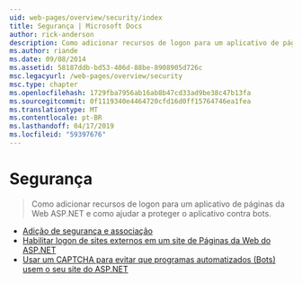 ```yaml
---
uid: web-pages/overview/security/index
title: Segurança | Microsoft Docs
author: rick-anderson
description: Como adicionar recursos de logon para um aplicativo de páginas da Web ASP.NET e como ajudar a proteger o aplicativo contra bots.
ms.author: riande
ms.date: 09/08/2014
ms.assetid: 58187ddb-bd53-406d-88be-8908905d726c
msc.legacyurl: /web-pages/overview/security
msc.type: chapter
ms.openlocfilehash: 1729fba7956ab16ab8b47cd33ad9be38c47b13fa
ms.sourcegitcommit: 0f1119340e4464720cfd16d0ff15764746ea1fea
ms.translationtype: MT
ms.contentlocale: pt-BR
ms.lasthandoff: 04/17/2019
ms.locfileid: "59397676"
---
```

# <a name="security"></a>Segurança

> Como adicionar recursos de logon para um aplicativo de páginas da Web ASP.NET e como ajudar a proteger o aplicativo contra bots.


- [Adição de segurança e associação](16-adding-security-and-membership.md)
- [Habilitar logon de sites externos em um site de Páginas da Web do ASP.NET](enabling-login-from-external-sites-in-an-aspnet-web-pages-site.md)
- [Usar um CAPTCHA para evitar que programas automatizados (Bots) usem o seu site do ASP.NET](using-a-catpcha-to-prevent-automated-programs-bots-from-using-your-aspnet-web-site.md)
